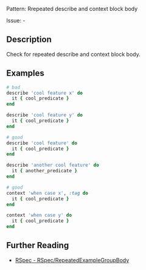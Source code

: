 Pattern: Rrepeated describe and context block body

Issue: -

## Description

Check for repeated describe and context block body.

## Examples

```ruby
# bad
describe 'cool feature x' do
  it { cool_predicate }
end

describe 'cool feature y' do
  it { cool_predicate }
end

# good
describe 'cool feature' do
  it { cool_predicate }
end

describe 'another cool feature' do
  it { another_predicate }
end

# good
context 'when case x', :tag do
  it { cool_predicate }
end

context 'when case y' do
  it { cool_predicate }
end
```

## Further Reading

* [RSpec - RSpec/RepeatedExampleGroupBody](https://docs.rubocop.org/rubocop-rspec/cops_rspec.html#rspecrepeatedexamplegroupbody)
